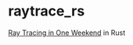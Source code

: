 # raytrace_rs
[Ray Tracing in One Weekend](https://raytracing.github.io/books/RayTracingInOneWeekend.html) in Rust